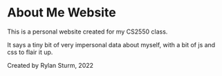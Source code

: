 # About Me Website

This is a personal website created for my CS2550 class.

It says a tiny bit of very impersonal data about myself, with a bit of js and css to flair it up.

Created by Rylan Sturm, 2022